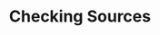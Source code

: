 ---
pid: '80'
_date: between 1934 and 2009
derivativo_link: https://derivativo-1.library.columbia.edu/iiif/2/ldpd:341167/
dlc_link: https://dlc.library.columbia.edu/catalog/cul:pnvx0k6dzz
format: photographs
iiif_json: https://derivativo-1.library.columbia.edu/iiif/2/ldpd:341167/info.json
name: Warman, Manny, -1983
native_jpg: https://derivativo-1.library.columbia.edu/iiif/2/ldpd:341167/full/!768,768/0/native.jpg
shelf_location: Box no. Box 129, Folder no. Folder 2 (Academics - Affiliated Institutions
  - Columbia University Press), Historical Photograph Collection
subjects: Academic libraries; College students; New York (N.Y.)
summary: '"''Theodore Shabad, assistant editor of the Gazetteer, checks data on source
  which include a Communist atlas published in 1950, and the China Postal Guide in
  both Chinese and English editions. ''"'
title: Checking Sources
permalink: /photos/80/
layout: photo-page
---